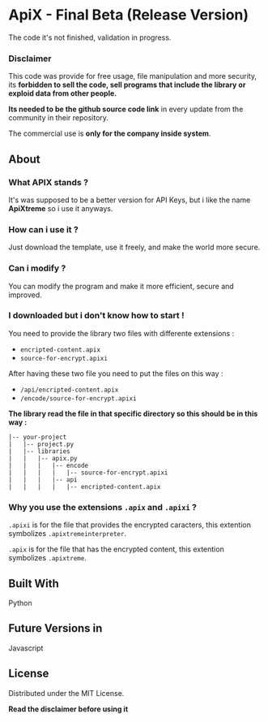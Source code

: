 # ApiX - Final Beta (Release Version)
<!-- Improved compatibility of back to top link: See: https://github.com/othneildrew/Best-README-Template/pull/73 -->
<a name="readme-top"></a>

The code it's not finished, validation in progress.

### Disclaimer

This code was provide for free usage, file manipulation and more security, its **forbidden to sell the code, sell programs that include the library or exploid data from other people.**

**Its needed to be the github source code link** in every update from the community in their repository.

The commercial use is **only for the company inside system**.

## About 

### What APIX stands ? 

It's was supposed to be a better version for API Keys, but i like the name **ApiXtreme** so i use it anyways.

### How can i use it ?

Just download the template, use it freely, and make the world more secure.

### Can i modify ?

You can modify the program and make it more efficient, secure and improved.

### I downloaded but i don't know how to start !

You need to provide the library two files with differente extensions :
- `encripted-content.apix`
- `source-for-encrypt.apixi`

After having these two file you need to put the files on this way :
- `/api/encripted-content.apix`
- `/encode/source-for-encrypt.apixi`

**The library read the file in that specific directory so this should be in this way :**
```
|-- your-project
|   |-- project.py
|   |-- libraries
|   |   |-- apix.py
|   |   |   |-- encode
|   |   |   |   |-- source-for-encrypt.apixi
|   |   |   |-- api
|   |   |   |   |-- encripted-content.apix
```

### Why you use the extensions `.apix` and `.apixi` ?

`.apixi` is for the file that provides the encrypted caracters, this extention symbolizes `.apixtremeinterpreter`.

`.apix` is for the file that has the encrypted content, this extention symbolizes `.apixtreme`.

## Built With
Python

## Future Versions in
Javascript

## License

Distributed under the MIT License. 

**Read the disclaimer before using it**
